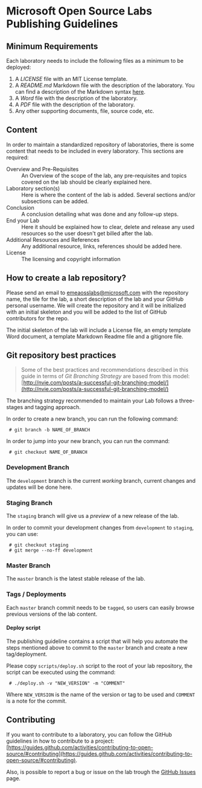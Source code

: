 # Microsoft Open Source Labs Publishing Guidelines


## Minimum Requirements

Each laboratory needs to include the following files as a minimum to be deployed:

1. A *LICENSE* file with an MIT License template.
2. A *README.md* Markdown file with the description of the laboratory. You can find a description of the Markdown syntax [here](https://guides.github.com/features/mastering-markdown/).
3. A *Word* file with the description of the laboratory.
4. A *PDF* file with the description of the laboratory. 
5. Any other supporting documents, file, source code, etc.


## Content

In order to maintain a standardized repository of laboratories, there is some content that needs to be included in every laboratory. This sections are required:

<dl>

  <dt>Overview and Pre-Requisites</dt>
  <dd>An Overview of the scope of the lab, any pre-requisites and topics covered on the lab should be clearly explained here.</dd>

  <dt>Laboratory section(s)</dt>
  <dd>Here is where the content of the lab is added. Several sections and/or subsections can be added.</dd>

  <dt>Conclusion</dt>
  <dd>A conclusion detailing what was done and any follow-up steps.</dd>

  <dt>End your Lab</dt>
  <dd>Here it should be explained how to clear, delete and release any used resources so the user doesn't get billed after the lab.</dd>

  <dt>Additional Resources and References</dt>
  <dd>Any additional resource, links, references should be added here.</dd>

  <dt>License</dt>
  <dd>The licensing and copyright information</dd>

</dl>


## How to create a lab repository?

Please send an email to [emeaosslabs@microsoft.com](mailto:emeaosslabs@microsoft.com) with the repository name, the tile for the lab, a short description of the lab and your GitHub personal username.
We will create the repository and it will be initialized with an initial skeleton and you will be added to the list of GitHub contributors for the repo.

The initial skeleton of the lab will include a License file, an empty template Word document, a template Markdown Readme file and a gitignore file.
 

## Git repository best practices 

> Some of the best practices and recommendations described in this guide in terms of *Git Branching Strategy* are based from this model: [http://nvie.com/posts/a-successful-git-branching-model/](http://nvie.com/posts/a-successful-git-branching-model/)

The branching strategy recommended to maintain your Lab follows a three-stages and tagging approach.

In order to create a new branch, you can run the following command:

     # git branch -b NAME_OF_BRANCH

In order to jump into your new branch, you can run the command:

     # git checkout NAME_OF_BRANCH


### Development Branch

The `development` branch is the current *working* branch, current changes and updates will be done here.


### Staging Branch

The `staging` branch will give us a *preview* of a new release of the lab.

In order to commit your development changes from `development` to `staging`, you can use:

     # git checkout staging
     # git merge --no-ff development


### Master Branch

The `master` branch is the latest stable release of the lab.


### Tags / Deployments

Each `master` branch commit needs to be `tagged`, so users can easily browse previous versions of the lab content.


#### Deploy script

The publishing guideline contains a script that will help you automate the steps mentioned above to commit to the `master` branch and create a new tag/deployment.

Please copy `scripts/deploy.sh` script to the root of your lab repository, the script can be executed using the command:

     # ./deploy.sh -v "NEW_VERSION" -m "COMMENT"

Where `NEW_VERSION` is the name of the version or tag to be used and  `COMMENT` is a note for the commit.

## Contributing

If you want to contribute to a laboratory, you can follow the GitHub guidelines in how to contribute to a project: [https://guides.github.com/activities/contributing-to-open-source/#contributing](https://guides.github.com/activities/contributing-to-open-source/#contributing).

Also, is possible to report a bug or issue on the lab trough the [GitHub Issues](https://github.com/Microsoft-OpenSource-Labs/publishing-guidelines/issues) page.

